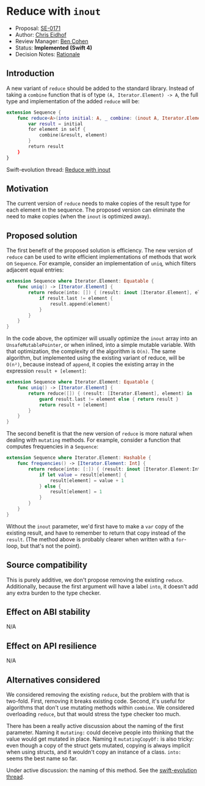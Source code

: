 # Reduce with `inout`

* Proposal: [SE-0171](0171-reduce-with-inout.md)
* Author: [Chris Eidhof](https://github.com/chriseidhof)
* Review Manager: [Ben Cohen](https://github.com/airspeedswift)
* Status: **Implemented (Swift 4)**
* Decision Notes: [Rationale](https://lists.swift.org/pipermail/swift-evolution/Week-of-Mon-20170424/036126.html)

## Introduction

A new variant of `reduce` should be added to the standard library. Instead of taking a `combine` function that is of type `(A, Iterator.Element) -> A`, the full type and implementation of the added `reduce` will be:

```swift
extension Sequence {
    func reduce<A>(into initial: A, _ combine: (inout A, Iterator.Element) -> ()) -> A {
        var result = initial
        for element in self {
            combine(&result, element)
        }
        return result
    }
}
```

Swift-evolution thread: [Reduce with inout](https://lists.swift.org/pipermail/swift-evolution/Week-of-Mon-20170116/030300.html)

## Motivation

The current version of `reduce` needs to make copies of the result type for each element in the sequence. The proposed version can eliminate the need to make copies (when the `inout` is optimized away).

## Proposed solution

The first benefit of the proposed solution is efficiency. The new version of `reduce` can be used to write efficient implementations of methods that work on `Sequence`. For example, consider an implementation of `uniq`, which filters adjacent equal entries:

```swift
extension Sequence where Iterator.Element: Equatable {
    func uniq() -> [Iterator.Element] {
        return reduce(into: []) { (result: inout [Iterator.Element], element) in
            if result.last != element {
                result.append(element)
            }
        }
    }
}
```

In the code above, the optimizer will usually optimize the `inout` array into an `UnsafeMutablePointer`, or when inlined, into a simple mutable variable. With that optimization, the complexity of the algorithm is `O(n)`. The same algorithm, but implemented using the existing variant of reduce, will be `O(n²)`, because instead of `append`, it copies the existing array in the expression `result + [element]`:

```swift
extension Sequence where Iterator.Element: Equatable {
    func uniq() -> [Iterator.Element] {
        return reduce([]) { (result: [Iterator.Element], element) in
            guard result.last != element else { return result }
            return result + [element]
        }
    }
}
```

The second benefit is that the new version of `reduce` is more natural when dealing with `mutating` methods. For example, consider a function that computes frequencies in a `Sequence`:

```swift
extension Sequence where Iterator.Element: Hashable {
    func frequencies() -> [Iterator.Element: Int] {
        return reduce(into: [:]) { (result: inout [Iterator.Element:Int], element) in
            if let value = result[element] {
                result[element] = value + 1
            } else {
                result[element] = 1
            }
        }
    }
}
```

Without the `inout` parameter, we'd first have to make a `var` copy of the existing result, and have to remember to return that copy instead of the `result`. (The method above is probably clearer when written with a `for`-loop, but that's not the point).


## Source compatibility

This is purely additive, we don't propose removing the existing `reduce`. Additionally, because the first argument will have a label `into`, it doesn't add any extra burden to the type checker.

## Effect on ABI stability

N/A

## Effect on API resilience

N/A

## Alternatives considered

We considered removing the existing `reduce`, but the problem with that is two-fold. First, removing it breaks existing code. Second, it's useful for algorithms that don't use mutating methods within `combine`. We considered overloading `reduce`, but that would stress the type checker too much.

There has been a really active discussion about the naming of the first parameter. Naming it `mutating:` could deceive people into thinking that the value would get mutated in place. Naming it `mutatingCopyOf:` is also tricky: even though a copy of the struct gets mutated, copying is always implicit when using structs, and it wouldn't copy an instance of a class. `into:` seems the best name so far.

Under active discussion: the naming of this method. See the [swift-evolution thread](https://lists.swift.org/pipermail/swift-evolution/Week-of-Mon-20170116/030300).
